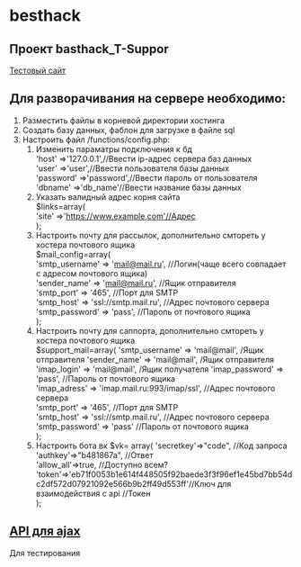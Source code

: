 # besthack

## Проект basthack_T-Suppor 

[Тестовый сайт](https://besthack.newpage.xyz)

## Для разворачивания на сервере необходимо:
1. Разместить файлы в корневой директории хостинга
1. Создать базу данных, фаблон для загрузке в файле sql
1. Настроить файл /functions/config.php:
  	1. Изменить параматры подключения к бд  
  'host'		=>'127.0.0.1',//Ввести ip-адрес сервера баз данных  
	'user'		=>'user',//Ввести пользователя базы данных  
	'password'	=>'password',//Ввести пароль от пользователя  
	'dbname'	=>'db_name'//Ввести название базы данных  
 	 1. Указать валидный адрес корня сайта  
    $links=array(  
	  'site'      =>'https://www.example,com'//Адрес    
	  );    
 	 1. Настроить почту для рассылок, дополнительно смтореть у хостера почтового ящика  
  $mail_config=array(       
        'smtp_username' => 'mail@mail.ru',        //Логин(чаще всего совпадает с адресом почтового ящика)  
        'sender_name'	=> 'mail@mail.ru',          //Ящик отправителя  
        'smtp_port'     => '465',                 //Порт для SMTP   
        'smtp_host'     => 'ssl://smtp.mail.ru',  //Адрес почтового сервера  
        'smtp_password' => 'pass',                //Пароль от почтового ящика  
	);  
   1. Настроить почту для саппорта, дополнительно смтореть у хостера почтового ящика  
  $support_mail=array(
		    'smtp_username' => 'mail@mail',               /Ящик отправителя
        'sender_name'	=> 'mail@mail',                 /Ящик отправителя
        'imap_login'	=> 'mail@mail',                 /Ящик получателя
        'imap_password'	=> 'pass',                    //Пароль от почтового ящика  
        'imap_adress'	=> 'imap.mail.ru:993/imap/ssl', //Адрес почтового сервера  
        'smtp_port'     => '465',                     //Порт для SMTP  
        'smtp_host'     => 'ssl://smtp.mail.ru',      //Адрес почтового сервера  
        'smtp_password' => 'pass'                     //Пароль от почтового ящика  
	);
    1. Настроить бота вк
  $vk= array(
    'secretkey'=>"code", //Код запроса  
    'authkey'=>"b481867a",  //Ответ  
    'allow_all'=>true,      //Доступно всем?  
    'token'=>'eb71f0053b1e614f448505f92baede3f3f96ef1e45bd7bb54dc2df572d07921092e566b9b2ff49d553ff'//Ключ для взаимодействия с api //Токен  
    );

## [API для ajax](https://besthack.newpage.xyz/ajax_test)
Для тестирования
